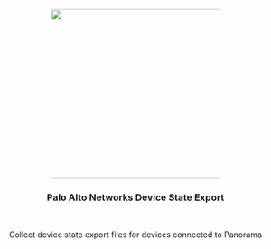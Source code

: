 <div align="center">
  <br/>
  <img src="https://res.cloudinary.com/stellaraf/image/upload/v1604277355/stellar-logo-gradient.svg" width=300 />
  <br/>
  <h3>Palo Alto Networks Device State Export</h3>
  <br/>
  
  Collect device state export files for devices connected to Panorama

</div>
